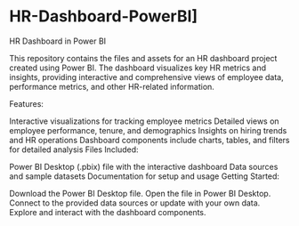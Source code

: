 # HR-Dashboard-PowerBI]


HR Dashboard in Power BI

This repository contains the files and assets for an HR dashboard project created using Power BI. The dashboard visualizes key HR metrics and insights, providing interactive and comprehensive views of employee data, performance metrics, and other HR-related information.

Features:

Interactive visualizations for tracking employee metrics
Detailed views on employee performance, tenure, and demographics
Insights on hiring trends and HR operations
Dashboard components include charts, tables, and filters for detailed analysis
Files Included:

Power BI Desktop (.pbix) file with the interactive dashboard
Data sources and sample datasets
Documentation for setup and usage
Getting Started:

Download the Power BI Desktop file.
Open the file in Power BI Desktop.
Connect to the provided data sources or update with your own data.
Explore and interact with the dashboard components.
